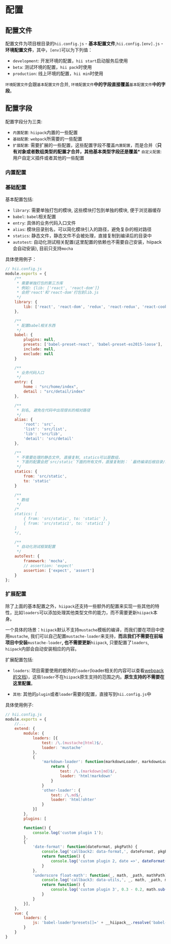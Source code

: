 # 配置



## 配置文件

配置文件为项目根目录的`hii.config.js` - **基本配置文件**,`hii.config.[env].js` - **环境配置文件**，其中，`[env]`可以为下列值：

* `development`: 开发环境的配置，`hii start`启动服务后使用
* `beta`: 测试环境的配置，`hii pack`时使用
* `production`: 线上环境的配置，`hii min`时使用

`环境配置文件`会跟`基本配置文件`合并, `环境配置文件`**中的字段直接覆盖**`基本配置文件`**中的字段**。

## 配置字段

配置字段分为三类:

* `内置配置`: `hiipack`内置的一些配置
* `基础配置`: `webpack`所需要的一些配置
* `扩展配置`: 需要扩展的一些配置，这些配置字段不覆盖`内置配置`，而是合并（**只有对象或者数组类型的配置才合并，其他基本类型字段还是覆盖\*** `自定义配置`: 用户自定义插件或者其他的一些配置

### 内置配置

### 基础配置

基本配置包括:

* `library`: 需要单独打包的模块, 这些模块打包到单独的模块, 便于浏览器缓存
* `babel`: `babel`相关配置
* `entry`: 具体的业务代码入口文件
* `alias`: 模块目录别名，可以简化模块引入的路径，避免复杂的相对路径
* `statics`: 静态文件，静态文件不会被处理，直接复制到编译后的目录中
* `autotest`: 自动化测试相关配置\(这里配置的依赖也不需要自己安装，hiipack会自动安装\), 目前只支持`mocha`

具体使用例子：

```javascript
// hii.config.js
module.exports = { 
    /**
     * 需要单独打包的第三方库 
     * 例如: {lib: ['react', 'react-dom']} 
     * 会把'react'和'react-dom'打包到lib.js
     */ 
    library: { 
        lib: ['react', 'react-dom', 'redux', 'react-redux', 'react-cookie'] 
    }, 

    /**
     * 配置babel相关东西
     */ 
    babel: { 
        plugins: null, 
        presets: ['babel-preset-react', 'babel-preset-es2015-loose'], 
        include: null, 
        exclude: null 
    } 

    /** 
     * 业务代码入口
     */ 
    entry: { 
        home : "src/home/index", 
        detail : "src/detail/index" 
    }, 

    /** 
     * 别名, 避免在代码中出现很长的相对路径 
     */ 
    alias: { 
        'root': 'src', 
        'list': 'src/list', 
        'lib': 'src/lib', 
        'detail': 'src/detail' 
    }, 

    /** 
     * 不需要处理的静态文件, 直接复制, statics可以是数组， 
     * 下面的配置会把`src/static`下面的所有文件，直接复制到： `最终编译后根目录/static`下面 
     */ 
    statics: { 
        from: 'src/static', 
        to: 'static' 
    } 

    /** 
     * 数组 
     */ 
    /* 
    statics: [ 
        { from: 'src/static', to: 'static' }, 
        { from: 'src/static1', to: 'static1' } 
    ] 
    */, 

    /** 
     * 自动化测试框架配置 
     */ 
    autoTest: { 
        framework: 'mocha', 
        // assertion: 'expect' 
        assertion: ['expect', 'assert'] 
    }
};
```

### 扩展配置

除了上面的基本配置之外，`hiipack`还支持一些额外的配置来实现一些其他的特性，比如`loaders`可以添加处理其他类型文件的能力，而不需要更新`hiipack`本身。

一个具体的场景：`hiipack`默认不支持`mustache`模板的编译，而我们要在项目中使用`mustache`, 我们可以自己配置`mustache-loader`来支持，**而且我们不需要在前端项目中安装**`mustache-loader`**, 也不需要更新**`hiipack`, 只要配置了`loaders`, `hiipack`内部会自动安装相应的内容。

扩展配置包括:

* `loaders`: 项目需要使用的额外的`loader`\(loader相关的内容可以查看[webpack的文档](https://webpack.github.io/docs/loaders.html)\)，这些`loader`不在`hiipack`原生支持的范围之内。**原生支持的不需要在这里配置**。

* `其他`: 其他的`plugin`或者`loader`需要的配置，直接写到`hii.config.js`中


具体使用例子:

```javascript
// hii.config.js
module.exports = {
    //...
    extend: {
        module: {
            loaders: [{
                test: /\.(mustache|html)$/,
                loader: 'mustache'
            },
            {
                'markdown-loader': function(markdownLoader, markdownLoaderPath) {
                    return {
                        test: /\.(markdown|md)$/,
                        loader: 'html!markdown'
                    }
                }
                'other-loader': {
                    test: /\.md$/,
                    loader: 'html!ohter'
                }
            }]
        },
        plugins: [

        function() {
            console.log('custom plugin 1');
        },
        {
            'date-format': function(dateFormat, pkgPath) {
                console.log('callback2: data-format,', dateFormat, pkgPath);
                return function() {
                    console.log('custom plugin 2, date =>', dateFormat('yyyy-MM/dd hh||mm//ss.SSS', new Date()));
                }
            },
            'underscore float-math': function(_, math, _path, mathPath) {
                console.log('callback3: data-utils,', _, math, _path, mathPath);
                return function() {
                    console.log('custom plugin 3', 0.3 - 0.2, math.sub(0.3, 0.2), _.isEmpty([1, 2, 3]), _path, mathPath);
                }
            }
        }],
    },
    vue: {
        loaders: {
            js: 'babel-loader?presets[]=' + __hiipack__.resolve('babel-preset-es2015-loose') + '&plugins[]=' + __hiipack__.resolve('babel-plugin-transform-runtime') + '&comments=false'
        }
    }
}
```

